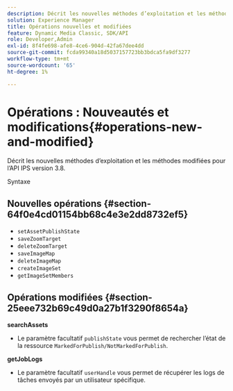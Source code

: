 ```yaml
---
description: Décrit les nouvelles méthodes d’exploitation et les méthodes modifiées pour l’API IPS version 3.8.
solution: Experience Manager
title: Opérations nouvelles et modifiées
feature: Dynamic Media Classic, SDK/API
role: Developer,Admin
exl-id: 8f4fe698-afe8-4ce6-904d-42fa67dee4dd
source-git-commit: fcda99340a18d5037157723bb3bdca5fa9df3277
workflow-type: tm+mt
source-wordcount: '65'
ht-degree: 1%

---
```


# Opérations : Nouveautés et modifications{#operations-new-and-modified}

Décrit les nouvelles méthodes d’exploitation et les méthodes modifiées pour l’API IPS version 3.8.

Syntaxe

## Nouvelles opérations {#section-64f0e4cd01154bb68c4e3e2dd8732ef5}

* `setAssetPublishState`
* `saveZoomTarget`
* `deleteZoomTarget`
* `saveImageMap`
* `deleteImageMap`
* `createImageSet`
* `getImageSetMembers`

## Opérations modifiées {#section-25eee732b69c49d0a27b1f3290f8654a}

**searchAssets**

* Le paramètre facultatif `publishState` vous permet de rechercher l’état de la ressource `MarkedForPublish/NotMarkedForPublish`.

**getJobLogs**

* Le paramètre facultatif `userHandle` vous permet de récupérer les logs de tâches envoyés par un utilisateur spécifique.
